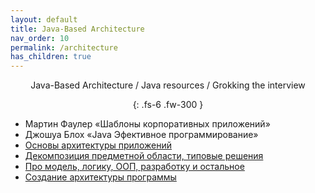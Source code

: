 ```yaml
---
layout: default
title: Java-Based Architecture 
nav_order: 10
permalink: /architecture 
has_children: true
---
```

<div align="center" markdown="1">
Java-Based Architecture / Java resources / Grokking the interview

{: .fs-6 .fw-300 }
</div>



  - Мартин Фаулер «Шаблоны корпоративных приложений»
  - Джошуа Блох «Java Эфективное программирование»
  - [Основы архитектуры приложений](https://www.youtube.com/watch?v=NR73Gkm3iXc&list=PLmqFxxywkatSezlaoxwFbdBBnAk_JJ__5&index=2&t=0s)
  - [Декомпозиция предметной области, типовые решения](https://www.youtube.com/watch?v=xOx-si8s3K8&list=PLmqFxxywkatSezlaoxwFbdBBnAk_JJ__5&index=2)
  - [Про модель, логику, ООП, разработку и остальное](https://habr.com/ru/post/263025/)
  - [Создание архитектуры программы](https://habr.com/ru/post/276593/)
 










